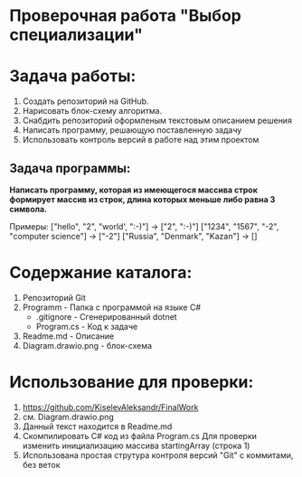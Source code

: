 # **Проверочная работа "Выбор специализации"** #
# Задача работы: #
1. Создать репозиторий на GitHub.
2. Нарисовать блок-схему алгоритма.
3. Снабдить репозиторий оформленым текстовым описанием решения
4. Написать программу, решающую поставленную задачу
5. Использовать контроль версий в работе над этим проектом
## Задача программы: ##

**Написать программу, которая из имеющегося массива строк формирует массив из строк, длина которых меньше либо равна 3 символа.**

Примеры:
["hello", "2", "world', ":-)"] -> ["2", ":-)"]
["1234", "1567", "-2", "computer science"] -> ["-2"]
["Russia", "Denmark", "Kazan"] -> []

# Содержание каталога: #
1. Репозиторий Git
2. Programm - Папка с программой на языке C#
   * .gitignore - Сгенерированный dotnet
   * Program.cs - Код к задаче
3. Readme.md - Описание
4. Diagram.drawio.png - блок-схема  

# Использование для проверки: #
1. https://github.com/KiselevAleksandr/FinalWork
2. см. Diagram.drawio.png
3. Данный текст находится в Readme.md
4. Скомпилировать C# код из файла Program.cs
Для проверки изменить инициализацию массива startingArray (строка 1)
5. Использована простая струтура контроля версий "Git" с коммитами, без веток
